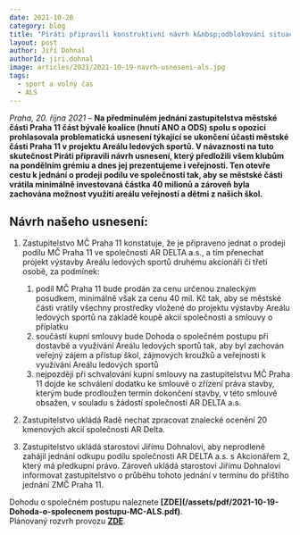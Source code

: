 ```yaml
---
date: 2021-10-20
category: blog
title: "Piráti připravili konstruktivní návrh k&nbsp;odblokování situace ohledně Areálu ledových sportů"
layout: post
author: Jiří Dohnal
authorId: jiri.dohnal
image: articles/2021/2021-10-19-navrh-usneseni-als.jpg
tags:
  - sport a volný čas
  - ALS
---
```


*Praha, 20. října 2021* – **Na předminulém jednání zastupitelstva městské části Praha 11 část bývalé koalice (hnutí ANO a ODS) spolu s opozicí prohlasovala problematická usnesení týkající se ukončení účasti městské části Praha 11 v projektu Areálu ledových sportů. V návaznosti na tuto skutečnost Piráti připravili návrh usnesení, který předložili všem klubům na pondělním grémiu a dnes jej prezentujeme i veřejnosti. Ten otevře cestu k jednání o prodeji podílu ve společnosti tak, aby se městské části vrátila minimálně investovaná částka 40 milionů a zároveň byla zachována možnost využití areálu veřejností a dětmi z našich škol.**

## Návrh našeho usnesení:

1. Zastupitelstvo MČ Praha 11 konstatuje, že je připraveno jednat o prodeji podílu MČ Praha 11 ve společnosti AR DELTA a.s., a tím přenechat projekt výstavby Areálu ledových sportů druhému akcionáři či třetí osobě, za podmínek:

   1. podíl MČ Praha 11 bude prodán za cenu určenou znaleckým posudkem, minimálně však za cenu 40 mil. Kč tak, aby se městské části vrátily všechny prostředky vložené do projektu výstavby Areálu ledových sportů na základě koupě akcií společnosti a smlouvy o příplatku<br>
   2. součástí kupní smlouvy bude Dohoda o společném postupu při dostavbě a využívání Areálu ledových sportů tak, aby byl zachován veřejný zájem a přístup škol, zájmových kroužků a veřejnosti k využívání Areálu ledových sportů<br>
   3. nejpozději při schvalování kupní smlouvy na zastupitelstvu MČ Praha 11 dojde ke schválení dodatku ke smlouvě o zřízení práva stavby, kterým bude prodloužen termín dokončení stavby, v této smlouvě obsažen, v souladu s žádostí společnosti AR DELTA a.s.

2. Zastupitelstvo ukládá Radě nechat zpracovat znalecké ocenění 20 kmenových akcií společnosti AR Delta.

3. Zastupitelstvo ukládá starostovi Jiřímu Dohnalovi, aby neprodleně zahájil jednání odkupu podílu společnosti AR DELTA a.s. s Akcionářem 2, který má předkupní právo. Zároveň ukládá starostovi Jiřímu Dohnalovi informovat zastupitelstvo o průběhu tohoto jednání v termínu do příštího jednání ZMČ Praha 11. 

Dohodu o společném postupu naleznete **[ZDE](/assets/pdf/2021-10-19-Dohoda-o-spolecnem postupu-MC-ALS.pdf)**. <br>
Plánovaný rozvrh provozu **[ZDE](/assets/pdf/2021-10-19-Rozvrh-hodin.pdf)**.
